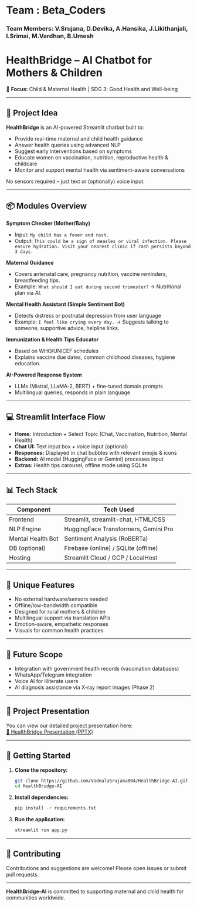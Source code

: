 # Team : Beta_Coders

### Team Members: V.Srujana, D.Devika, A.Hansika, J.Likithanjali, I.Srimai, M.Vardhan, B.Umesh

# HealthBridge – AI Chatbot for Mothers & Children

🎯 **Focus:** Child & Maternal Health | SDG 3: Good Health and Well-being

---

## 🧠 Project Idea

**HealthBridge** is an AI-powered Streamlit chatbot built to:

- Provide real-time maternal and child health guidance
- Answer health queries using advanced NLP
- Suggest early interventions based on symptoms
- Educate women on vaccination, nutrition, reproductive health & childcare
- Monitor and support mental health via sentiment-aware conversations

No sensors required – just text or (optionally) voice input.

---

## 📦 Modules Overview

**Symptom Checker (Mother/Baby)**

- Input: `My child has a fever and rash.`
- Output: `This could be a sign of measles or viral infection. Please ensure hydration. Visit your nearest clinic if rash persists beyond 3 days.`

**Maternal Guidance**

- Covers antenatal care, pregnancy nutrition, vaccine reminders, breastfeeding tips.
- Example: `What should I eat during second trimester?` → Nutritional plan via AI.

**Mental Health Assistant (Simple Sentiment Bot)**

- Detects distress or postnatal depression from user language
- Example: `I feel like crying every day.` → Suggests talking to someone, supportive advice, helpline links.

**Immunization & Health Tips Educator**

- Based on WHO/UNICEF schedules
- Explains vaccine due dates, common childhood diseases, hygiene education.

**AI-Powered Response System**

- LLMs (Mistral, LLaMA-2, BERT) + fine-tuned domain prompts
- Multilingual queries, responds in plain language

---

## 💻 Streamlit Interface Flow

- **Home:** Introduction + Select Topic (Chat, Vaccination, Nutrition, Mental Health)
- **Chat UI:** Text input box + voice input (optional)
- **Responses:** Displayed in chat bubbles with relevant emojis & icons
- **Backend:** AI model (HuggingFace or Gemini) processes input
- **Extras:** Health tips carousel, offline mode using SQLite

---

## 📊 Tech Stack

| Component         | Tech Used                            |
| ----------------- | ------------------------------------ |
| Frontend          | Streamlit, streamlit-chat, HTML/CSS  |
| NLP Engine        | HuggingFace Transformers, Gemini Pro |
| Mental Health Bot | Sentiment Analysis (RoBERTa)         |
| DB (optional)     | Firebase (online) / SQLite (offline) |
| Hosting           | Streamlit Cloud / GCP / LocalHost    |

---

## 🧠 Unique Features

- No external hardware/sensors needed
- Offline/low-bandwidth compatible
- Designed for rural mothers & children
- Multilingual support via translation APIs
- Emotion-aware, empathetic responses
- Visuals for common health practices

---

## 🚀 Future Scope

- Integration with government health records (vaccination databases)
- WhatsApp/Telegram integration
- Voice AI for illiterate users
- AI diagnosis assistance via X-ray report images (Phase 2)

---

## 📂 Project Presentation

You can view our detailed project presentation here:  
[📄 HealthBridge Presentation (PPTX)](docs/HealthBridge_Presentation.pptx)

---

## 🏁 Getting Started

1. **Clone the repository:**
   ```bash
   git clone https://github.com/VodnalaSrujana004/HealthBridge-AI.git
   cd HealthBridge-AI
   ```
2. **Install dependencies:**
   ```bash
   pip install -r requirements.txt
   ```
3. **Run the application:**
   ```bash
   streamlit run app.py
   ```

---

## 🤝 Contributing

Contributions and suggestions are welcome! Please open issues or submit pull requests.

---

**HealthBridge-AI** is committed to supporting maternal and child health for communities worldwide.
